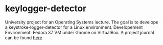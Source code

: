 # keylogger-detector
University project for an Operating Systems lecture. The goal is to develope a keystroke-logger-detector for a Linux environment. Developement Environment: Fedora 37 VM under  Gnome on VirtualBox. A project journal can be found [here](https://github.com/sebaschi/keylogger-detector/blob/main/doc/dev_journal.md)
